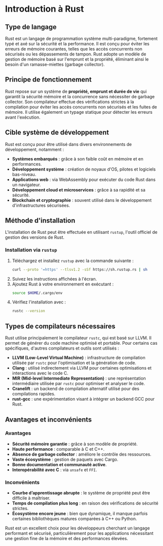 # Introduction à Rust

## Type de langage
Rust est un langage de programmation système multi-paradigme, fortement typé et axé sur la sécurité et la performance. Il est conçu pour éviter les erreurs de mémoire courantes, telles que les accès concurrents non sécurisés ou les dépassements de tampon. Rust adopte un modèle de gestion de mémoire basé sur l'emprunt et la propriété, éliminant ainsi le besoin d'un ramasse-miettes (garbage collector).

## Principe de fonctionnement
Rust repose sur un système de **propriété, emprunt et durée de vie** qui garantit la sécurité mémoire et la concurrence sans nécessiter de garbage collector. Son compilateur effectue des vérifications strictes à la compilation pour éviter les accès concurrents non sécurisés et les fuites de mémoire. Il utilise également un typage statique pour détecter les erreurs avant l'exécution.

## Cible système de développement
Rust est conçu pour être utilisé dans divers environnements de développement, notamment :
- **Systèmes embarqués** : grâce à son faible coût en mémoire et en performances.
- **Développement système** : création de noyaux d'OS, pilotes et logiciels bas-niveau.
- **Applications web** : via WebAssembly pour exécuter du code Rust dans un navigateur.
- **Développement cloud et microservices** : grâce à sa rapidité et sa sécurité.
- **Blockchain et cryptographie** : souvent utilisé dans le développement d'infrastructures sécurisées.

## Méthode d'installation
L'installation de Rust peut être effectuée en utilisant `rustup`, l'outil officiel de gestion des versions de Rust.

### Installation via `rustup`
1. Téléchargez et installez `rustup` avec la commande suivante :
   ```sh
   curl --proto '=https' --tlsv1.2 -sSf https://sh.rustup.rs | sh
   ```
2. Suivez les instructions affichées à l'écran.
3. Ajoutez Rust à votre environnement en exécutant :
   ```sh
   source $HOME/.cargo/env
   ```
4. Vérifiez l'installation avec :
   ```sh
   rustc --version
   ```

## Types de compilateurs nécessaires
Rust utilise principalement le compilateur `rustc`, qui est basé sur LLVM. Il permet de générer du code machine optimisé et portable. Pour certains cas spécifiques, d'autres compilateurs et outils sont utilisés :
- **LLVM (Low-Level Virtual Machine)** : infrastructure de compilation utilisée par `rustc` pour l'optimisation et la génération de code.
- **Clang** : utilisé indirectement via LLVM pour certaines optimisations et interactions avec le code C.
- **MIR (Mid-level Intermediate Representation)** : une représentation intermédiaire utilisée par `rustc` pour optimiser et analyser le code.
- **Cranelift** : un backend de compilation alternatif utilisé pour des compilations rapides.
- **rust-gcc** : une expérimentation visant à intégrer un backend GCC pour Rust.

## Avantages et inconvénients

### Avantages
- **Sécurité mémoire garantie** : grâce à son modèle de propriété.
- **Haute performance** : comparable à C et C++.
- **Absence de garbage collector** : améliore le contrôle des ressources.
- **Vaste écosystème** : gestion de paquets avec Cargo.
- **Bonne documentation et communauté active**.
- **Interopérabilité avec C** : via `unsafe` et `FFI`.

### Inconvénients
- **Courbe d’apprentissage abrupte** : le système de propriété peut être difficile à maîtriser.
- **Temps de compilation plus long** : en raison des vérifications de sécurité strictes.
- **Écosystème encore jeune** : bien que dynamique, il manque parfois certaines bibliothèques matures comparées à C++ ou Python.

Rust est un excellent choix pour les développeurs cherchant un langage performant et sécurisé, particulièrement pour les applications nécessitant une gestion fine de la mémoire et des performances élevées.
